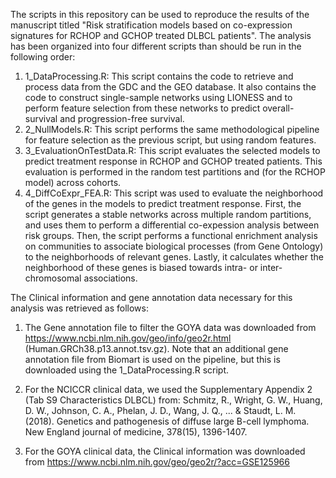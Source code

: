 The scripts in this repository can be used to reproduce the results of the manuscript titled "Risk stratification models based on co-expression signatures for RCHOP and GCHOP treated DLBCL patients". The analysis has been organized into four different scripts than should be run in the following order:

1. 1_DataProcessing.R: This script contains the code to retrieve and process data from the GDC and the GEO database. It also contains the code to construct single-sample networks using LIONESS and to perform feature selection from these networks to predict overall-survival and progression-free survival.
2. 2_NullModels.R: This script performs the same methodological pipeline for feature selection as the previous script, but using random features.
3. 3_EvaluationOnTestData.R: This script evaluates the selected models to predict treatment response in RCHOP and GCHOP treated patients. This evaluation is performed in the random test partitions and (for the RCHOP model) across cohorts.
4. 4_DiffCoExpr_FEA.R: This script was used to evaluate the neighborhood of the genes in the models to predict treatment response. First, the script generates a stable networks across multiple random partitions, and uses them to perform a differential co-expession analysis between risk groups. Then, the script performs a functional enrichment analysis on communities to associate biological processes (from Gene Ontology) to the neighborhoods of relevant genes. Lastly, it calculates whether the neighborhood of these genes is biased towards intra- or inter-chromosomal associations.

The Clinical information and gene annotation data necessary for this analysis was retrieved as follows:

1. The Gene annotation file to filter the GOYA data was downloaded from https://www.ncbi.nlm.nih.gov/geo/info/geo2r.html (Human.GRCh38.p13.annot.tsv.gz). Note that an additional gene annotation file from Biomart is used on the pipeline, but this is downloaded using the 1_DataProcessing.R script.
 
2. For the NCICCR clinical data, we used the Supplementary Appendix 2 (Tab S9 Characteristics DLBCL) from: Schmitz, R., Wright, G. W., Huang, D. W., Johnson, C. A., Phelan, J. D., Wang, J. Q., ... & Staudt, L. M. (2018). Genetics and pathogenesis of diffuse large B-cell lymphoma. New England journal of medicine, 378(15), 1396-1407.

3. For the GOYA clinical data, the Clinical information was downloaded from https://www.ncbi.nlm.nih.gov/geo/geo2r/?acc=GSE125966



